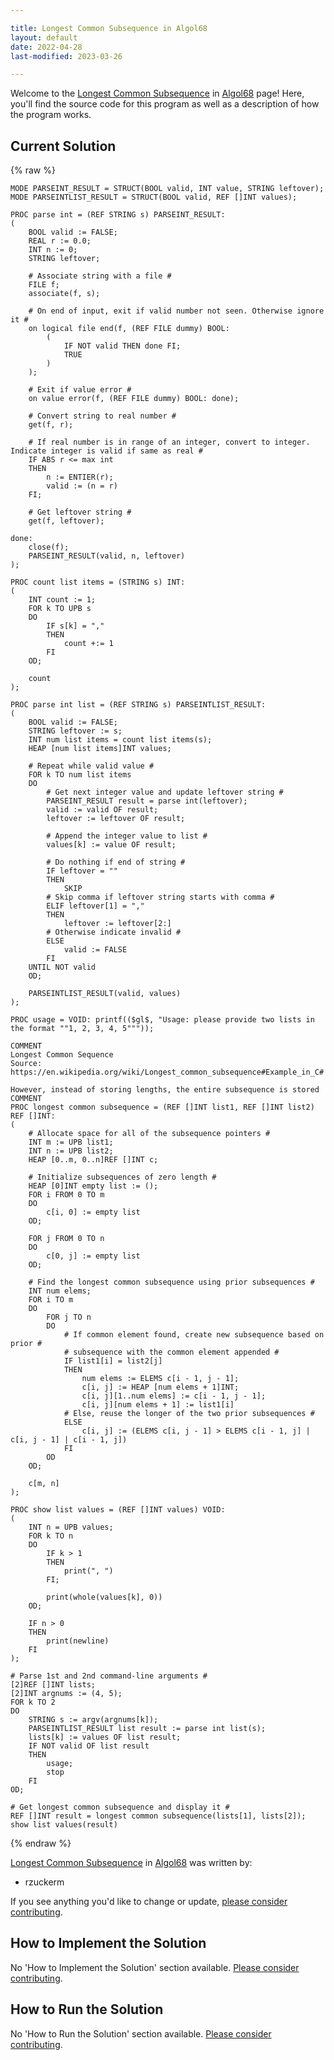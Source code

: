 ```yaml
---

title: Longest Common Subsequence in Algol68
layout: default
date: 2022-04-28
last-modified: 2023-03-26

---
```


Welcome to the [Longest Common Subsequence](https://sampleprograms.io/projects/longest-common-subsequence) in [Algol68](https://sampleprograms.io/languages/algol68) page! Here, you'll find the source code for this program as well as a description of how the program works.

## Current Solution

{% raw %}

```algol68
MODE PARSEINT_RESULT = STRUCT(BOOL valid, INT value, STRING leftover);
MODE PARSEINTLIST_RESULT = STRUCT(BOOL valid, REF []INT values);

PROC parse int = (REF STRING s) PARSEINT_RESULT:
(
    BOOL valid := FALSE;
    REAL r := 0.0;
    INT n := 0;
    STRING leftover;

    # Associate string with a file #
    FILE f;
    associate(f, s);

    # On end of input, exit if valid number not seen. Otherwise ignore it #
    on logical file end(f, (REF FILE dummy) BOOL:
        (
            IF NOT valid THEN done FI;
            TRUE
        )
    );

    # Exit if value error #
    on value error(f, (REF FILE dummy) BOOL: done);

    # Convert string to real number #
    get(f, r);

    # If real number is in range of an integer, convert to integer. Indicate integer is valid if same as real #
    IF ABS r <= max int
    THEN
        n := ENTIER(r);
        valid := (n = r)
    FI;

    # Get leftover string #
    get(f, leftover);

done:
    close(f);
    PARSEINT_RESULT(valid, n, leftover)
);

PROC count list items = (STRING s) INT:
(
    INT count := 1;
    FOR k TO UPB s
    DO
        IF s[k] = ","
        THEN
            count +:= 1
        FI
    OD;

    count
);

PROC parse int list = (REF STRING s) PARSEINTLIST_RESULT:
(
    BOOL valid := FALSE;
    STRING leftover := s;
    INT num list items = count list items(s);
    HEAP [num list items]INT values;

    # Repeat while valid value #
    FOR k TO num list items
    DO
        # Get next integer value and update leftover string #
        PARSEINT_RESULT result = parse int(leftover);
        valid := valid OF result;
        leftover := leftover OF result;

        # Append the integer value to list #
        values[k] := value OF result;

        # Do nothing if end of string #
        IF leftover = ""
        THEN
            SKIP
        # Skip comma if leftover string starts with comma #
        ELIF leftover[1] = ","
        THEN
            leftover := leftover[2:]
        # Otherwise indicate invalid #
        ELSE
            valid := FALSE
        FI
    UNTIL NOT valid
    OD;

    PARSEINTLIST_RESULT(valid, values)
);

PROC usage = VOID: printf(($gl$, "Usage: please provide two lists in the format ""1, 2, 3, 4, 5"""));

COMMENT
Longest Common Sequence
Source: https://en.wikipedia.org/wiki/Longest_common_subsequence#Example_in_C#

However, instead of storing lengths, the entire subsequence is stored
COMMENT
PROC longest common subsequence = (REF []INT list1, REF []INT list2) REF []INT:
(
    # Allocate space for all of the subsequence pointers #
    INT m := UPB list1;
    INT n := UPB list2;
    HEAP [0..m, 0..n]REF []INT c;

    # Initialize subsequences of zero length #
    HEAP [0]INT empty list := ();
    FOR i FROM 0 TO m
    DO
        c[i, 0] := empty list
    OD;

    FOR j FROM 0 TO n
    DO
        c[0, j] := empty list
    OD;

    # Find the longest common subsequence using prior subsequences #
    INT num elems;
    FOR i TO m
    DO
        FOR j TO n
        DO
            # If common element found, create new subsequence based on prior #
            # subsequence with the common element appended #
            IF list1[i] = list2[j]
            THEN
                num elems := ELEMS c[i - 1, j - 1];
                c[i, j] := HEAP [num elems + 1]INT;
                c[i, j][1..num elems] := c[i - 1, j - 1];
                c[i, j][num elems + 1] := list1[i]
            # Else, reuse the longer of the two prior subsequences #
            ELSE
                c[i, j] := (ELEMS c[i, j - 1] > ELEMS c[i - 1, j] | c[i, j - 1] | c[i - 1, j])
            FI
        OD
    OD;

    c[m, n]
);

PROC show list values = (REF []INT values) VOID:
(
    INT n = UPB values;
    FOR k TO n
    DO
        IF k > 1
        THEN
            print(", ")
        FI;

        print(whole(values[k], 0))
    OD;

    IF n > 0
    THEN
        print(newline)
    FI
);

# Parse 1st and 2nd command-line arguments #
[2]REF []INT lists;
[2]INT argnums := (4, 5);
FOR k TO 2
DO
    STRING s := argv(argnums[k]);
    PARSEINTLIST_RESULT list result := parse int list(s);
    lists[k] := values OF list result;
    IF NOT valid OF list result
    THEN
        usage;
        stop
    FI
OD;

# Get longest common subsequence and display it #
REF []INT result = longest common subsequence(lists[1], lists[2]);
show list values(result)
```

{% endraw %}

[Longest Common Subsequence](https://sampleprograms.io/projects/longest-common-subsequence) in [Algol68](https://sampleprograms.io/languages/algol68) was written by:

- rzuckerm

If you see anything you'd like to change or update, [please consider contributing](https://github.com/TheRenegadeCoder/sample-programs).

## How to Implement the Solution

No 'How to Implement the Solution' section available. [Please consider contributing](https://github.com/TheRenegadeCoder/sample-programs-website).

## How to Run the Solution

No 'How to Run the Solution' section available. [Please consider contributing](https://github.com/TheRenegadeCoder/sample-programs-website).